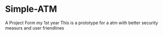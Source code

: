 # Simple-ATM
A Project Form my 1st year 
This is a prototype for a atm with better security measurs and user friendlines

